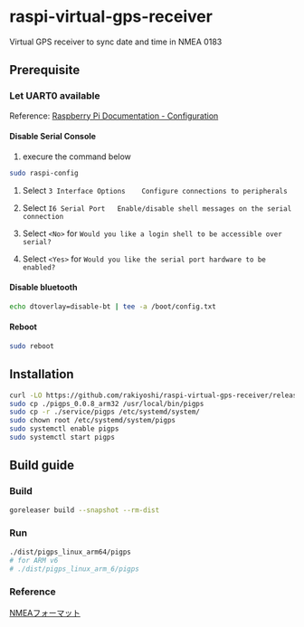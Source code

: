 # raspi-virtual-gps-receiver
Virtual GPS receiver to sync date and time in NMEA 0183


## Prerequisite

### Let UART0 available

Reference: [Raspberry Pi Documentation \- Configuration](https://www.raspberrypi.com/documentation/computers/configuration.html)

#### Disable Serial Console

1. execure the command below
```bash
sudo raspi-config
```

1. Select `3 Interface Options    Configure connections to peripherals`

1. Select `I6 Serial Port   Enable/disable shell messages on the serial connection`

1. Select `<No>` for `Would you like a login shell to be accessible over serial?`

1. Select `<Yes>` for `Would you like the serial port hardware to be enabled?`

#### Disable bluetooth

```bash
echo dtoverlay=disable-bt | tee -a /boot/config.txt
```

#### Reboot

```bash
sudo reboot
```

## Installation

```bash
curl -LO https://github.com/rakiyoshi/raspi-virtual-gps-receiver/releases/download/v0.0.8/pigps_0.0.8_arm32
sudo cp ./pigps_0.0.8_arm32 /usr/local/bin/pigps
sudo cp -r ./service/pigps /etc/systemd/system/
sudo chown root /etc/systemd/system/pigps
sudo systemctl enable pigps
sudo systemctl start pigps
```


## Build guide

### Build
```bash
goreleaser build --snapshot --rm-dist
```

### Run

```bash
./dist/pigps_linux_arm64/pigps
# for ARM v6
# ./dist/pigps_linux_arm_6/pigps
```

### Reference
[NMEAフォーマット](http://www.hdlc.jp/~jh8xvh/jp/gps/nmea.html)
